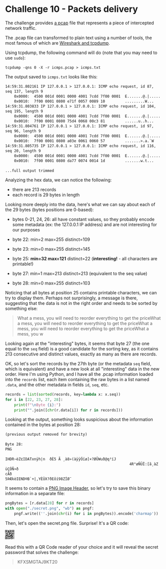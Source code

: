 Challenge 10 - Packets delivery
===============================

The challenge provides [a pcap](https://codechallenge.0x14.net/resources/icmps.pcap) file that represents a piece of intercepted network traffic.

The .pcap file can transformed to plain text using a number of tools, the most famous of which are [Wireshark and tcpdump](https://serverfault.com/a/38632/85448).

Using tcpdump, the following command will do (note that you may need to use `sudo`):

```shell
tcpdump -qns 0 -X -r icmps.pcap > icmps.txt
```

The output saved to `icmps.txt` looks like this:

```
14:59:31.802161 IP 127.0.0.1 > 127.0.0.1: ICMP echo request, id 87, seq 137, length 9
	0x0000:  4500 001d 0001 0000 4001 7cdd 7f00 0001  E.......@.|.....
	0x0010:  7f00 0001 0800 e71f 0057 0089 10         .........W...
14:59:31.803833 IP 127.0.0.1 > 127.0.0.1: ICMP echo request, id 104, seq 195, length 9
	0x0000:  4500 001d 0001 0000 4001 7cdd 7f00 0001  E.......@.|.....
	0x0010:  7f00 0001 0800 75d4 0068 00c3 81         ......u..h...
14:59:31.804761 IP 127.0.0.1 > 127.0.0.1: ICMP echo request, id 97, seq 96, length 9
	0x0000:  4500 001d 0001 0000 4001 7cdd 7f00 0001  E.......@.|.....
	0x0010:  7f00 0001 0800 a03e 0061 0060 57         .......>.a.`W
14:59:31.805735 IP 127.0.0.1 > 127.0.0.1: ICMP echo request, id 116, seq 20, length 9
	0x0000:  4500 001d 0001 0000 4001 7cdd 7f00 0001  E.......@.|.....
	0x0010:  7f00 0001 0800 da77 0074 0014 1d         .......w.t...

...full output trimmed
```

Analyzing the hex data, we can notice the following:

- there are 213 records
- each record is 29 bytes in length

Looking more deeply into the data, here's what we can say about each of the 29 bytes (bytes positions are 0-based):

- bytes 0-21, 24, 26: all have constant values, so they probably encode some metadata (ex: the 127.0.0.1 IP address) and are not interesting for our purposes

- byte 22: min=2 max=255 distinct=109
- byte 23: min=0 max=255 distinct=145
- byte 25: **min=32 max=121** distinct=22 (**interesting!** - all characters are printable!)
- byte 27: min=1 max=213 distinct=213 (equivalent to the seq value)
- byte 28: min=0 max=255 distinct=103

Noticing that all bytes at position 25 contains printable characters, we can try to display them. Perhaps not surprisingly, a message is there, suggesting that the data is not in the right order and needs to be sorted by something else:

> What a mess, you will need to reorder everything to get the priceWhat a mess, you will need to reorder everything to get the priceWhat a mess, you will need to reorder everything to get the priceWhat a mess, you w

Looking again at the "interesting" bytes, it seems that byte 27 (the one equal to the `seq` field) is a good candidate for the sorting key, as it contains 213 consecutive and distinct values, exactly as many as there are records.

OK, so let's sort the records by the 27th byte (or the metadata `seq` field, which is equivalent) and have a new look at all "interesting" data in the new order.
Here I'm using Python, and I have all the .pcap information loaded into the `records` list, each item containing the raw bytes in a list named `.data`, and the other metadata in fields `id`, `seq`, etc.

```python
records = list(sorted(records, key=lambda x: x.seq))
for i in [22, 23, 27, 28]:
    print(f"\nByte {i}:")
    print("".join([chr(r.data[i]) for r in records]))
```

Looking at the output, something looks suspicious about the information contained in the bytes at position 28:

```
(previous output removed for brevity)

Byte 28:
PNG

IHDR~èZ¢IDATxnÿh|n  ðÈ5 Ã ¸à8»(àÿÿÓïø]×?ØÛWuð@q³íJ
                                                        4R°øÑÜÎ:[ã¸àZ
üÇÓÑ¤ð                                                               cÃð
5ÞÆkèIEND®B`+|,YÈÙX?ðEõí98ZÍØ¯­
```

It seems to contain a [PNG Image Header](https://en.wikipedia.org/wiki/Portable_Network_Graphics#File_header), so let's try to save this binary information in a separate file:

```python
pngBytes = [r.data[28] for r in records]
with open("./secret.png", "wb") as pngf:
    pngf.write((''.join(chr(i) for i in pngBytes)).encode('charmap'))
```

Then, let's open the secret.png file. Surprise! It's a QR code:

![Secret QR Code](./secret.png)

Read this with a QR Code reader of your choice and it will reveal the secret password that solves the challenge:

> KFXSMGTAJ9KT20

